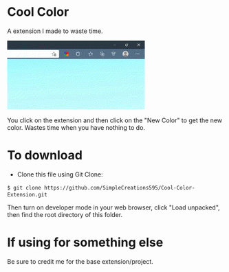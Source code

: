 # Cool Color
A extension I made to waste time.

![Preview of extension](./preview.gif)

You click on the extension and then click on the "New Color" to get the new color. Wastes time when you have nothing to do.

# To download

* Clone this file using Git Clone:
```git
$ git clone https://github.com/SimpleCreations595/Cool-Color-Extension.git
```

Then turn on developer mode in your web browser, click "Load unpacked", then find the root directory of this folder.

# If using for something else
Be sure to credit me for the base extension/project.
